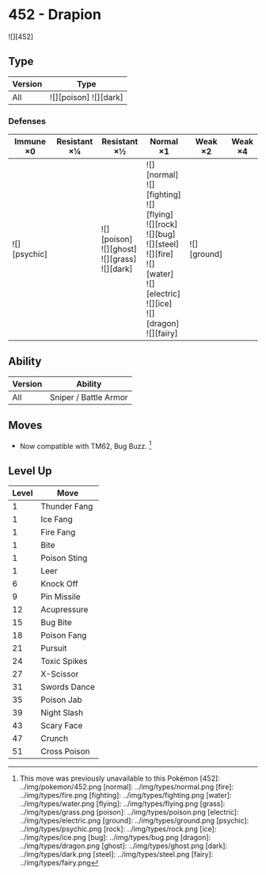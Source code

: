 # 452 - Drapion
![][452]

## Type

Version | Type
---     | ---
All     | ![][poison]  ![][dark]

### Defenses

Immune ×0        | Resistant ×¼ | Resistant ×½                                             | Normal ×1                                                                                                                                                                   | Weak ×2         | Weak ×4
---              | ---          | ---                                                      | ---                                                                                                                                                                         | ---             | ---
![][psychic]<br> | &nbsp;       | ![][poison]<br>![][ghost]<br>![][grass]<br>![][dark]<br> | ![][normal]<br>![][fighting]<br>![][flying]<br>![][rock]<br>![][bug]<br>![][steel]<br>![][fire]<br>![][water]<br>![][electric]<br>![][ice]<br>![][dragon]<br>![][fairy]<br> | ![][ground]<br> | &nbsp;

## Ability

Version | Ability
---     | ---
All     | Sniper / Battle Armor

## Moves

 - Now compatible with TM62, Bug Buzz. [^1]

## Level Up

Level | Move
---   | ---
1     | Thunder Fang
1     | Ice Fang
1     | Fire Fang
1     | Bite
1     | Poison Sting
1     | Leer
6     | Knock Off
9     | Pin Missile
12    | Acupressure
15    | Bug Bite
18    | Poison Fang
21    | Pursuit
24    | Toxic Spikes
27    | X-Scissor
31    | Swords Dance
35    | Poison Jab
39    | Night Slash
43    | Scary Face
47    | Crunch
51    | Cross Poison

[^1]: This move was previously unavailable to this Pokémon
[452]: ../img/pokemon/452.png
[normal]: ../img/types/normal.png
[fire]: ../img/types/fire.png
[fighting]: ../img/types/fighting.png
[water]: ../img/types/water.png
[flying]: ../img/types/flying.png
[grass]: ../img/types/grass.png
[poison]: ../img/types/poison.png
[electric]: ../img/types/electric.png
[ground]: ../img/types/ground.png
[psychic]: ../img/types/psychic.png
[rock]: ../img/types/rock.png
[ice]: ../img/types/ice.png
[bug]: ../img/types/bug.png
[dragon]: ../img/types/dragon.png
[ghost]: ../img/types/ghost.png
[dark]: ../img/types/dark.png
[steel]: ../img/types/steel.png
[fairy]: ../img/types/fairy.png
